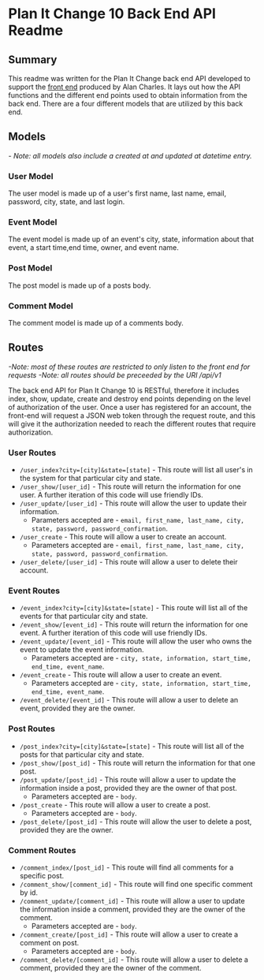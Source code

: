 # Plan It Change 10 Back End API Readme

## Summary

  This readme was written for the Plan It Change back end API developed to support the [front end](https://github.com/abomb14c/PlanItChange-10) produced by Alan Charles. It lays out how the API functions and the different end points used to obtain information from the back end. There are a four different models that are utilized by this back end.

## Models

  *- Note: all models also include a created at and updated at datetime entry.*

### User Model

  The user model is made up of a user's first name, last name, email, password, city, state, and last login.

### Event Model

  The event model is made up of an event's city, state, information about that event, a start time,end time, owner, and event name.

### Post Model

  The post model is made up of a posts body.

### Comment Model

  The comment model is made up of a comments body.

## Routes

*-Note: most of these routes are restricted to only listen to the front end for requests*
*-Note: all routes should be preceeded by the URI /api/v1*

  The back end API for Plan It Change 10 is RESTful, therefore it includes index, show, update, create and destroy end points depending on the level of authorization of the user. Once a user has registered for an account, the front-end will request a JSON web token through the request route, and this will give it the authorization needed to reach the different routes that require authorization.

### User Routes

  - `/user_index?city=[city]&state=[state]` - This route will list all user's in the system for that particular city and state.
  - `/user_show/[user_id]` - This route will return the information for one user. A further iteration of this code will use friendly IDs.
  - `/user_update/[user_id]` - This route will allow the user to update their information.
    - Parameters accepted are - `email, first_name, last_name, city, state, password, password_confirmation`.
  - `/user_create` - This route will allow a user to create an account.
    - Parameters accepted are - `email, first_name, last_name, city, state, password, password_confirmation`.
  - `/user_delete/[user_id]` - This route will allow a user to delete their account.

### Event Routes

  - `/event_index?city=[city]&state=[state]` - This route will list all of the events for that particular city and state.
  - `/event_show/[event_id]` - This route will return the information for one event. A further iteration of this code will use friendly IDs.
  - `/event_update/[event_id]` - This route will allow the user who owns the event to update the event information.
    - Parameters accepted are - `city, state, information, start_time, end_time, event_name`.
  - `/event_create` - This route will allow a user to create an event.
    - Parameters accepted are - `city, state, information, start_time, end_time, event_name`.
  - `/event_delete/[event_id]` - This route will allow a user to delete an event, provided they are the owner.

### Post Routes

  - `/post_index?city=[city]&state=[state]` - This route will list all of the posts for that particular city and state.
  - `/post_show/[post_id]` - This route will return the information for that one post.
  - `/post_update/[post_id]` - This route will allow a user to update the information inside a post, provided they are the owner of that post.
    - Parameters accepted are - `body`.
  - `/post_create` - This route will allow a user to create a post.
    - Parameters accepted are - `body`.
  - `/post_delete/[post_id]` - This route will allow the user to delete a post, provided they are the owner.

### Comment Routes

  - `/comment_index/[post_id]` - This route will find all comments for a specific post.
  - `/comment_show/[comment_id]` - This route will find one specific comment by id.
  - `/comment_update/[comment_id]` - This route will allow a user to update the information inside a comment, provided they are the owner of the comment.
    - Parameters accepted are - `body`.
  - `/comment_create/[post_id]` - This route will allow a user to create a comment on post.
    - Parameters accepted are - `body`.
  - `/comment_delete/[comment_id]` - This route will allow a user to delete a comment, provided they are the owner of the comment.

